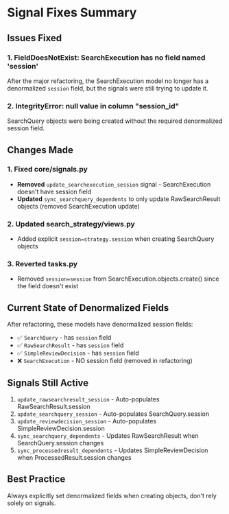 # Signal Fixes Summary

## Issues Fixed

### 1. FieldDoesNotExist: SearchExecution has no field named 'session'
After the major refactoring, the SearchExecution model no longer has a denormalized `session` field, but the signals were still trying to update it.

### 2. IntegrityError: null value in column "session_id" 
SearchQuery objects were being created without the required denormalized session field.

## Changes Made

### 1. Fixed core/signals.py
- **Removed** `update_searchexecution_session` signal - SearchExecution doesn't have session field
- **Updated** `sync_searchquery_dependents` to only update RawSearchResult objects (removed SearchExecution update)

### 2. Updated search_strategy/views.py
- Added explicit `session=strategy.session` when creating SearchQuery objects

### 3. Reverted tasks.py
- Removed `session=session` from SearchExecution.objects.create() since the field doesn't exist

## Current State of Denormalized Fields

After refactoring, these models have denormalized session fields:
- ✅ `SearchQuery` - has `session` field
- ✅ `RawSearchResult` - has `session` field  
- ✅ `SimpleReviewDecision` - has `session` field
- ❌ `SearchExecution` - NO session field (removed in refactoring)

## Signals Still Active

1. `update_rawsearchresult_session` - Auto-populates RawSearchResult.session
2. `update_searchquery_session` - Auto-populates SearchQuery.session
3. `update_reviewdecision_session` - Auto-populates SimpleReviewDecision.session
4. `sync_searchquery_dependents` - Updates RawSearchResult when SearchQuery.session changes
5. `sync_processedresult_dependents` - Updates SimpleReviewDecision when ProcessedResult.session changes

## Best Practice
Always explicitly set denormalized fields when creating objects, don't rely solely on signals.